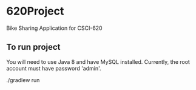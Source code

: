 # 620Project
Bike Sharing Application for CSCI-620 

## To run project
You will need to use Java 8 and have MySQL installed.
Currently, the root account must have password 'admin'.

./gradlew run
